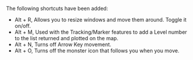 ---
---
The following shortcuts have been added:

*   Alt + R, Allows you to resize windows and move them around. Toggle it on/off.
*   Alt + M, Used with the Tracking/Marker features to add a Level number to the list returned and plotted on the map.
*   Alt + N, Turns off Arrow Key movement.
*   Alt + O, Turns off the monster icon that follows you when you move.